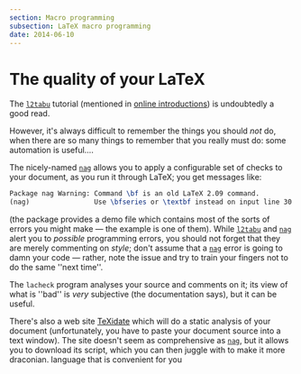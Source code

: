 ```yaml
---
section: Macro programming
subsection: LaTeX macro programming
date: 2014-06-10
---
```

# The quality of your LaTeX

The [`l2tabu`](https://ctan.org/pkg/l2tabu) tutorial (mentioned in 
[online introductions](FAQ-man-latex.md)) is undoubtedly a
good read.

However, it's always difficult to remember the things you should
_not_ do, when there are so many things to remember that you
really must do: some automation is useful&hellip;.

The nicely-named [`nag`](https://ctan.org/pkg/nag) allows you to apply a configurable set
of checks to your document, as you run it through LaTeX; you get
messages like:
```latex
Package nag Warning: Command \bf is an old LaTeX 2.09 command. 
(nag)                Use \bfseries or \textbf instead on input line 30.
```
  (the package provides a demo file which contains most of the sorts
  of errors you might make&nbsp;&mdash; the example is one of them).
While [`l2tabu`](https://ctan.org/pkg/l2tabu) and [`nag`](https://ctan.org/pkg/nag) alert you to _possible_
programming errors, you should not forget that they are merely
commenting on _style_; don't assume that a [`nag`](https://ctan.org/pkg/nag) error is
going to damn your code&nbsp;&mdash; rather, note the issue and try to train
your fingers not to do the same ''next time''.

The `lacheck` program analyses your source and comments on
it; its view of what is ''bad'' is _very_ subjective (the
documentation says), but it can be useful.

There's also a web site
[TeXidate](http://www.kohm.name/markus/texidate.html)
which will do a static analysis of your document (unfortunately, you
have to paste your document source into a text window).  The site
doesn't seem as comprehensive as [`nag`](https://ctan.org/pkg/nag), but it allows you to
download its script, which you can then juggle with to make it more
draconian.
  language that is convenient for you

